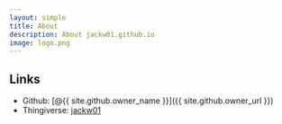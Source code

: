 ```yaml
---
layout: simple
title: About
description: About jackw01.github.io
image: logo.png
---
```


## Links

* Github: [@{{ site.github.owner_name }}]({{ site.github.owner_url }})
* Thingiverse: [jackw01](https://www.thingiverse.com/jackw01/designs)
